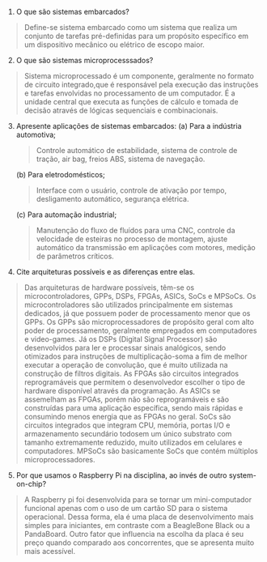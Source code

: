 1. O que são sistemas embarcados?
>Define-se sistema embarcado como um sistema que realiza um conjunto de tarefas pré-definidas para um propósito específico em um dispositivo mecânico ou elétrico de escopo maior.

2. O que são sistemas microprocesssados?
>Sistema microprocessado é um componente, geralmente no formato de circuito integrado,que é responsável pela execução das instruções e tarefas envolvidas no processamento de um computador. É a unidade central que executa as funções de cálculo e tomada de decisão através de lógicas sequenciais e combinacionais.

3. Apresente aplicações de sistemas embarcados:
	(a) Para a indústria automotiva;
	>Controle automático de estabilidade, sistema de controle de tração, air bag, freios ABS, sistema de navegação.

	(b) Para eletrodomésticos;
	>Interface com o usuário, controle de ativação por tempo, desligamento automático, segurança elétrica.

	(c) Para automação industrial;
	>Manutenção do fluxo de fluídos para uma CNC, controle da velocidade de esteiras no processo de montagem, ajuste automático da transmissão em aplicações com motores, medição de parâmetros críticos.

4. Cite arquiteturas possíveis e as diferenças entre elas.
>Das arquiteturas de hardware possíveis, têm-se os microcontroladores, GPPs, DSPs, FPGAs, ASICs, SoCs e MPSoCs. Os microcontroladores são utilizados principalmente em sistemas dedicados, já que possuem poder de processamento menor que os GPPs. Os GPPs são microprocessadores de propósito geral com alto poder de processamento, geralmente empregados em computadores e video-games. Já os DSPs (Digital Signal Processor) são desenvolvidos para ler e processar sinais analógicos, sendo otimizados para instruções de multiplicação-soma a fim de melhor executar a operação de convolução, que é muito utilizada na construção de filtros digitais. As FPGAs são circuitos integrados reprogramáveis que permitem o desenvolvedor escolher o tipo de hardware disponível através da programação. As ASICs se assemelham as FPGAs, porém não são reprogramáveis e são construídas para uma aplicação específica, sendo mais rápidas e consumindo menos energia que as FPGAs no geral. SoCs são circuitos integrados que integram CPU, memória, portas I/O e armazenamento secundário todosem um único substrato com tamanho extremamente reduzido, muito utilizados em celulares e computadores. MPSoCs são basicamente SoCs que contém múltiplos microprocessadores.

5. Por que usamos o Raspberry Pi na disciplina, ao invés de outro system-on-chip?
>A Raspberry pi foi desenvolvida para se tornar um mini-computador funcional apenas com o uso de um cartão SD para o sistema operacional. Dessa forma, ela é uma placa de desenvolvimento mais simples para iniciantes, em contraste com a BeagleBone Black ou a PandaBoard. Outro fator que influencia na escolha da placa é seu preço quando comparado aos concorrentes, que se apresenta muito mais acessível.
